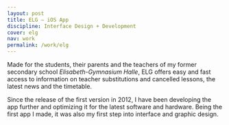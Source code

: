 ```yaml
---
layout: post
title: ELG – iOS App
discipline: Interface Design + Development
cover: elg
nav: work
permalink: /work/elg
---
```


Made for the students, their parents and the teachers of my former secondary school _Elisabeth-Gymnasium Halle_, ELG offers easy and fast access to information on teacher substitutions and cancelled lessons, the latest news and the timetable.

Since the release of the first version in 2012, I have been developing the app further and optimizing it for the latest software and hardware. Being the first app I made, it was also my first step into interface and graphic design.
